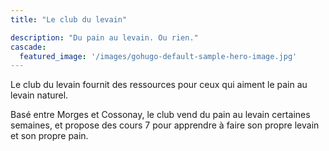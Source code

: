 ```yaml
---
title: "Le club du levain"

description: "Du pain au levain. Ou rien."
cascade:
  featured_image: '/images/gohugo-default-sample-hero-image.jpg'
---
```

Le club du levain fournit des ressources pour ceux qui aiment le pain au levain naturel.

Basé entre Morges et Cossonay, le club vend du pain au levain certaines semaines, et propose des cours 7
pour apprendre à faire son propre levain et son propre pain.
